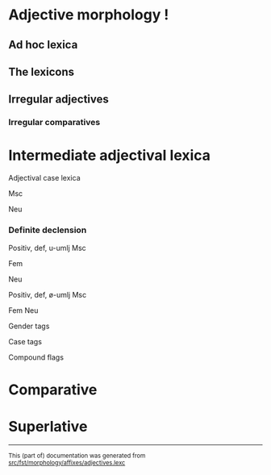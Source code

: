 # Adjective morphology !

## Ad hoc lexica

## The lexicons

## Irregular adjectives

###  Irregular comparatives

# Intermediate adjectival lexica

Adjectival case lexica

Msc

Neu

###  Definite declension

Positiv, def, u-umlj
Msc

Fem

Neu

Positiv, def, ø-umlj
Msc

Fem
Neu

Gender tags

Case tags

Compound flags

# Comparative

# Superlative

* * *

<small>This (part of) documentation was generated from [src/fst/morphology/affixes/adjectives.lexc](https://github.com/giellalt/lang-fao/blob/main/src/fst/morphology/affixes/adjectives.lexc)</small>
